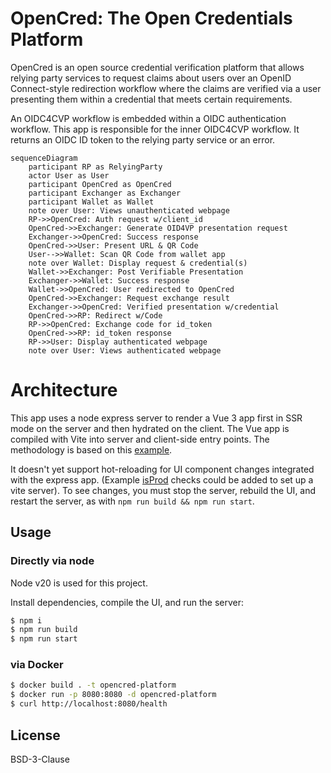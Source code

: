 # OpenCred: The Open Credentials Platform

OpenCred is an open source credential verification platform that allows relying party 
services to request claims about users over an OpenID Connect-style redirection
workflow where the claims are verified via a user presenting them within a 
credential that meets certain requirements.

An OIDC4CVP workflow is embedded within a OIDC authentication workflow. This app
is responsible for the inner OIDC4CVP workflow. It returns an OIDC ID token to
the relying party service or an error.

```mermaid
sequenceDiagram
    participant RP as RelyingParty
    actor User as User
    participant OpenCred as OpenCred
    participant Exchanger as Exchanger
    participant Wallet as Wallet
    note over User: Views unauthenticated webpage
    RP->>OpenCred: Auth request w/client_id
    OpenCred->>Exchanger: Generate OID4VP presentation request
    Exchanger->>OpenCred: Success response
    OpenCred->>User: Present URL & QR Code
    User-->>Wallet: Scan QR Code from wallet app
    note over Wallet: Display request & credential(s)
    Wallet->>Exchanger: Post Verifiable Presentation
    Exchanger->>Wallet: Success response
    Wallet->>OpenCred: User redirected to OpenCred
    OpenCred->>Exchanger: Request exchange result
    Exchanger->>OpenCred: Verified presentation w/credential
    OpenCred->>RP: Redirect w/Code
    RP->>OpenCred: Exchange code for id_token
    OpenCred->>RP: id_token response
    RP->>User: Display authenticated webpage
    note over User: Views authenticated webpage
```

# Architecture

This app uses a node express server to render a Vue 3 app first in SSR mode on the server and then hydrated on the client. The Vue app is compiled with Vite into server and client-side entry points. The methodology is based on this [example](https://github.com/vitejs/vite-plugin-vue/tree/main/playground/ssr-vue).

It doesn't yet support hot-reloading for UI component changes integrated with the express app. (Example [isProd](https://github.com/vitejs/vite-plugin-vue/blob/main/playground/ssr-vue/server.js#L36) checks could be added to set up a vite server). To see changes, you must stop the server, rebuild the UI, and restart the server, as with `npm run build && npm run start`.

## Usage

### Directly via node

Node v20 is used for this project.

Install dependencies, compile the UI, and run the server:

```sh
$ npm i
$ npm run build
$ npm run start
```

### via Docker

```sh
$ docker build . -t opencred-platform
$ docker run -p 8080:8080 -d opencred-platform
$ curl http://localhost:8080/health
```

## License

BSD-3-Clause
